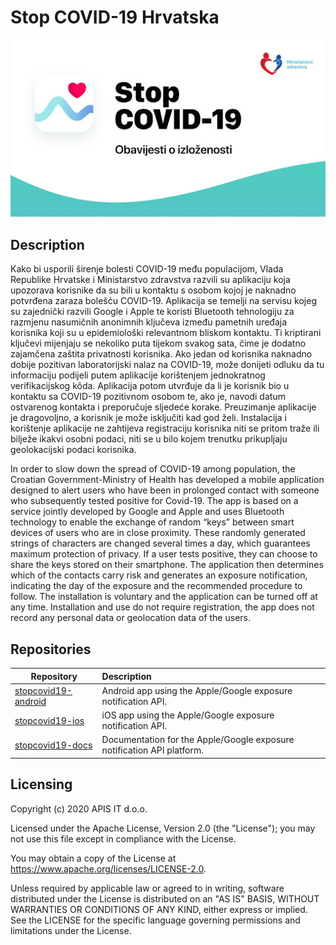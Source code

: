 # Stop COVID-19 Hrvatska

![Stop COVID-19](screen.jpg?raw=true "Stop COVID-19 - Obavijesti o izloženosti")

## Description
Kako bi usporili širenje bolesti COVID-19 među populacijom, Vlada Republike Hrvatske i Ministarstvo zdravstva razvili su aplikaciju koja upozorava korisnike da su bili u kontaktu s osobom kojoj je naknadno potvrđena zaraza bolešću COVID-19. Aplikacija se temelji na servisu kojeg su zajednički razvili Google i Apple te koristi Bluetooth tehnologiju za razmjenu nasumičnih anonimnih ključeva između pametnih uređaja korisnika koji su u epidemiološki relevantnom bliskom kontaktu. Ti kriptirani ključevi mijenjaju se nekoliko puta tijekom svakog sata, čime je dodatno zajamčena zaštita privatnosti korisnika. Ako jedan od korisnika naknadno dobije pozitivan laboratorijski nalaz na COVID-19,  može donijeti odluku da tu informaciju podijeli putem aplikacije korištenjem jednokratnog verifikacijskog kôda. Aplikacija potom utvrđuje da li je korisnik bio u kontaktu sa COVID-19 pozitivnom osobom te, ako je, navodi datum ostvarenog kontakta i preporučuje sljedeće korake. Preuzimanje aplikacije je dragovoljno, a korisnik je može isključiti kad god želi. Instalacija i korištenje aplikacije ne zahtijeva registraciju korisnika niti se pritom traže ili bilježe ikakvi osobni podaci, niti se u bilo kojem trenutku prikupljaju geolokacijski podaci korisnika. 

In order to slow down the spread of COVID-19 among population, the Croatian Government-Ministry of Health has developed a mobile application designed to alert users who have been in prolonged contact with someone who subsequently tested positive for Covid-19. The app is based on a service jointly developed by Google and Apple and uses Bluetooth technology to enable the exchange of random “keys” between smart devices of users who are in close proximity. These randomly generated strings of characters are changed several times a day, which guarantees maximum protection of privacy. If a user tests positive, they can choose to share the keys stored on their smartphone. The application then determines which of the contacts carry risk and generates an exposure notification, indicating the day of the exposure and the recommended procedure to follow. The installation is voluntary and the application can be turned off at any time.  Installation and use do not require registration, the app does not record any personal data or geolocation data of the users.


## Repositories
| Repository  | Description                           |
| --------------|:-------------------------------|
| [stopcovid19-android](../../../stopcovid19-android)  | Android app using the Apple/Google exposure notification API. |
| [stopcovid19-ios](../../../stopcovid19-ios)  | iOS app using the Apple/Google exposure notification API. |
| [stopcovid19-docs](../../../stopcovid19-docs)  | Documentation for the Apple/Google exposure notification API platform. |


## Licensing
Copyright (c) 2020 APIS IT d.o.o.

Licensed under the Apache License, Version 2.0 (the "License"); you may not use this file except in compliance with the License.

You may obtain a copy of the License at https://www.apache.org/licenses/LICENSE-2.0.

Unless required by applicable law or agreed to in writing, software distributed under the License is distributed on an "AS IS" BASIS, WITHOUT WARRANTIES OR CONDITIONS OF ANY KIND, either express or implied. See the LICENSE for the specific language governing permissions and limitations under the License.



